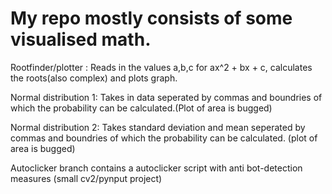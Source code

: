 # My repo mostly consists of some visualised math.

Rootfinder/plotter : Reads in the values a,b,c for ax^2 + bx + c, calculates the roots(also complex) and plots graph.

Normal distribution 1: Takes in data seperated by commas and boundries of which the probability can be calculated.(Plot of area is bugged)

Normal distribution 2: Takes standard deviation and mean seperated by commas and boundries of which the probability can be calculated.
(plot of area is bugged)

Autoclicker branch contains a autoclicker script with anti bot-detection measures (small cv2/pynput project)
